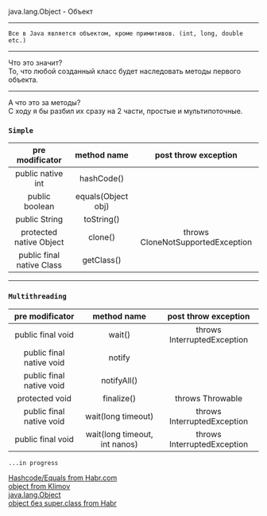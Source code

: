 java.lang.Object - Объект


- - -  
`Все в Java является объектом, кроме примитивов. (int, long, double etc.)`  
- - -  
Что это значит?  
То, что любой созданный класс будет наследовать методы первого объекта.  
- - -
А что это за методы?  
С ходу я бы разбил их сразу на 2 части, простые и мультипоточные.  

### `Simple`

|pre modificator |method name|post throw exception|  
|:-:|:-:|:-:|  
|public native int |hashCode()||  
|public boolean |equals(Object obj)||  
|public String | toString() ||  
|protected native Object |clone()| throws CloneNotSupportedException|  
|public final native Class|getClass()|||  


- - -   
### `Multithreading`

|pre modificator |method name|post throw exception|  
|:-:|:-:|:-:|  
|public final void |wait()| throws InterruptedException |  
|public final native void |notify ||  
|public final native void |notifyAll() ||  
|protected void |finalize()| throws Throwable |  
|public final native void |wait(long timeout)| throws InterruptedException |  
|public final void |wait(long timeout, int nanos)| throws InterruptedException |  

  
`...in progress`

[Hashcode/Equals from Habr.com](https://habr.com/ru/post/168195/)  
[object from Klimov](http://developer.alexanderklimov.ru/android/java/object.php)  
[java.lang.Object](https://docs.oracle.com/javase/7/docs/api/java/lang/Object.html)  
[object без super.class from Habr](https://habr.com/post/265373/)